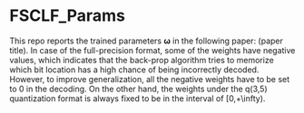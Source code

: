 # FSCLF_Params
This repo reports the trained parameters $\bm{\omega}$ in the following paper: (paper title).
In case of the full-precision format, some of the weights have negative values, which indicates that the back-prop algorithm tries to memorize which bit location has a high chance of being incorrectly decoded. However, to improve generalization, all the negative weights have to be set to 0 in the decoding. On the other hand, the weights under the q(3,5) quantization format is always fixed to be in the interval of [0,+\infty).
